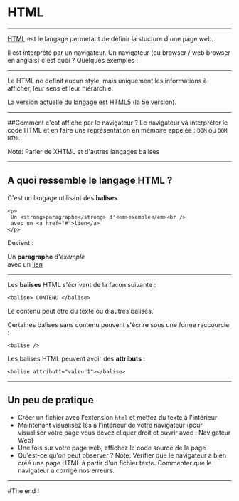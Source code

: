 # HTML



---



<acronym title="HyperText Markup Language">HTML</acronym> est le langage permetant de définir la stucture d'une page web.

Il est interprété par un navigateur. Un navigateur (ou browser / web browser en anglais) c'est quoi ? Quelques exemples :

<div id="browsers" class="fragment">
    <i title="Chrome" class="fa fa-chrome"></i>
    <i title="Firefox" class="fa fa-firefox"></i>
    <i title="Internet Explorer" class="fa fa-internet-explorer"></i>
    <i title="Safari" class="fa fa-safari"></i>
    <i title="Opera" class="fa fa-opera"></i>
</div>


***


Le HTML ne définit aucun style, mais uniquement les informations à afficher, leur sens et leur hiérarchie.

La version actuelle du langage est HTML5 (la 5e version).



---



##Comment c'est affiché par le navigateur ?
Le navigateur va interpréter le code HTML et en faire une représentation en mémoire appelée : `DOM` ou `DOM HTML`.

Note: Parler de XHTML et d'autres langages balises



---



## A quoi ressemble le langage HTML ?

C'est un langage utilisant des **balises**.

```
<p>
 Un <strong>paragraphe</strong> d'<em>exemple</em><br />
 avec un <a href="#">lien</a>
</p>
```
Devient :
<p>
  Un <strong>paragraphe</strong> d'<em>exemple</em><br />
  avec un <a href="#">lien</a>
</p>


***


Les **balises** HTML s'écrivent de la facon suivante :
```
<balise> CONTENU </balise>
```
Le contenu peut être du texte ou d'autres balises.

Certaines balises sans contenu peuvent s'écrire sous une forme raccourcie :
```
<balise />
```

Les balises HTML peuvent avoir des **attributs** :
```
<balise attribut1="valeur1"></balise>
```



---



## Un peu de pratique
* Créer un fichier avec l'extension `html` et mettez du texte à l'intérieur
* Maintenant visualisez les à l'intérieur de votre navigateur (pour visualiser votre page vous devez cliquer droit et ouvrir avec : Navigateur Web)
* Une fois sur votre page web, affichez le code source de la page
* Qu'est-ce qu'on peut observer ?
Note: Vérifier que le navigateur a bien créé une page HTML à partir d'un fichier texte. Commenter que le navigateur a corrigé nos erreurs.



---



#The end !
